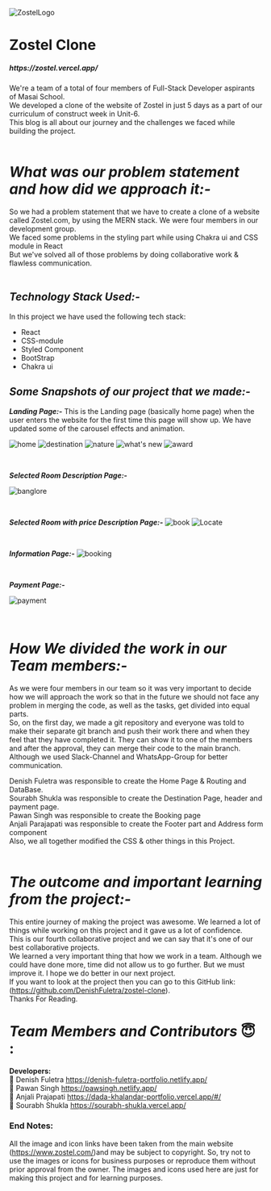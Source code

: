 ![ZostelLogo](https://user-images.githubusercontent.com/83694840/146682423-9bed17e3-83f7-412f-b5de-a0fe01f4f9bd.png)

<h1> Zostel Clone </h1>
<h5>https://zostel.vercel.app/</h5>


We're a team of a total of four members of Full-Stack Developer aspirants of Masai School. <br />
We developed a clone of the website of Zostel in just 5 days as a part of our curriculum of construct week in Unit-6.  <br /> 
This blog is all about our journey and the challenges we faced while building the project. 
<br />
<br />

# *What was our problem statement and how did we approach it:-* <br />
So we had a problem statement that we have to create a clone of a website called Zostel.com, by using the MERN stack. We were four members in our development group. <br /> 
We faced some problems in the styling part while using Chakra ui and CSS module in React <br />
But we've solved all of those problems by doing collaborative work & flawless communication.
<br />
<br />

## *Technology Stack Used:-* <br />
In this project we have used the following tech stack: <br />
- React
- CSS-module
- Styled Component
- BootStrap
- Chakra ui

## *Some Snapshots of our project that we made:-* <br />

***Landing Page:-*** This is the Landing page (basically home page) when the user enters the website for the first time this page will show up. We have updated some of the carousel effects and animation. 


![home](https://user-images.githubusercontent.com/113697547/213976509-ffd7e261-776b-4a73-a50b-2480d660a636.png)
![destination](https://user-images.githubusercontent.com/113697547/213976551-c2456c8b-89e3-4111-b9e1-34a621fcfada.png)
![nature](https://user-images.githubusercontent.com/113697547/213976566-a9a90774-d3ea-42fa-9439-13f6dea2edfe.png)
![what's new](https://user-images.githubusercontent.com/113697547/213976574-1b449329-5ab3-4c29-b4a0-5863a9e581c6.png)
![award](https://user-images.githubusercontent.com/113697547/213976587-cc7f7636-9338-4d2c-bb0c-3dc6c3e8b5d6.png)

<br />

***Selected Room Description Page:-***

![banglore](https://user-images.githubusercontent.com/113697547/213976616-9c45a464-065e-4ed5-b0a2-a9d114024f1b.png)



<br />

***Selected Room with price Description Page:-***
![book](https://user-images.githubusercontent.com/113697547/213976638-a0e0308e-1df8-401c-b615-0310ff25deb0.png)
![Locate](https://user-images.githubusercontent.com/113697547/213976703-d1d889ac-9f02-413b-9d70-5de68aaa9f3a.png)



<br />

***Information Page:-***
![booking](https://user-images.githubusercontent.com/113697547/213976656-3873d462-4b48-406a-a245-3085eadbe0fc.png)




<br />

***Payment Page:-***

![payment](https://user-images.githubusercontent.com/113697547/213976819-a56edb81-4d5f-4edb-8398-108cb44b510e.png)



<br />

# *How We divided the work in our Team members:-* <br />

As we were four members in our team so it was very important to decide how we will approach the work so that in the future we should not face any problem in merging the code, as well as the tasks, get divided into equal parts. <br />
 So, on the first day, we made a git repository and everyone was told to make their separate git branch and push their work there and when they feel that they have completed it. They can show it to one of the members and after the approval, they can merge their code to the main branch. <br />
Although we used Slack-Channel and WhatsApp-Group for better communication. <br/>

Denish Fuletra was responsible to create the Home Page & Routing and DataBase. <br />
Sourabh Shukla was responsible to create the Destination Page, header and payment page. <br />
Pawan Singh was responsible to create the Booking page <br />
Anjali Parajapati was responsible to create the Footer part and Address form component <br />
Also, we all together modified the CSS & other things in this Project. <br /><br />


# *The outcome and important learning from the project:-* <br />

This entire journey of making the project was awesome. We learned a lot of things while working on this project and it gave us a lot of confidence. <br />
 This is our fourth collaborative project and we can say that it's one of our best collaborative projects. <br />
We learned a very important thing that how we work in a team. Although we could have done more, time did not allow us to go further. But we must improve it. I hope we do better in our next project. <br />
 If you want to look at the project then you can go to this GitHub link: (https://github.com/DenishFuletra/zostel-clone). <br />
Thanks For Reading. <br /> 

# *Team Members and Contributors* 😇 : <br />

**Developers:** <br />
👤 Denish Fuletra    https://denish-fuletra-portfolio.netlify.app/ <br />
👤 Pawan Singh   https://pawsingh.netlify.app/ <br />
👤 Anjali Prajapati   https://dada-khalandar-portfolio.vercel.app/#/ <br />
👤 Sourabh Shukla https://sourabh-shukla.vercel.app/ <br /> 


### End Notes: <br />
 All the image and icon links have been taken from the main website (https://www.zostel.com/)and may be subject to copyright. So, try not to use the images or icons for business purposes or reproduce them without prior approval from the owner. The images and icons used here are just for making this project and for learning purposes.


